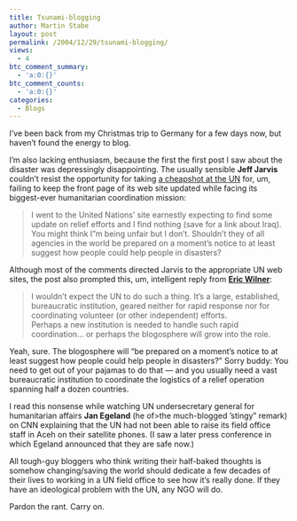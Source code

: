```yaml
---
title: Tsunami-blogging
author: Martin Stabe
layout: post
permalink: /2004/12/29/tsunami-blogging/
views:
  - 4
btc_comment_summary:
  - 'a:0:{}'
btc_comment_counts:
  - 'a:0:{}'
categories:
  - Blogs
---
```

I&rsquo;ve been back from my Christmas trip to Germany for a few days now, but haven&#8217;t found the energy to blog. 

I&#8217;m also lacking enthusiasm, because the first the first post I saw about the disaster was depressingly disappointing. The usually sensible **Jeff Jarvis** couldn&rsquo;t resist the opportunity for taking [a cheapshot at the UN][1] for, um, failing to keep the front page of its web site updated while facing its biggest-ever humanitarian coordination mission:

> I went to the United Nations&#8217; site earnestly expecting to find some update on relief efforts and I find nothing (save for a link about Iraq). You might think I&#8221;m being unfair but I don&#8217;t. Shouldn&#8217;t they of all agencies in the world be prepared on a moment&#8217;s notice to at least suggest how people could help people in disasters?

Although most of the comments directed Jarvis to the appropriate UN web sites, the post also prompted this, um, intelligent reply from [**Eric Wilner**][2]:

> I wouldn&#8217;t expect the UN to do such a thing. It&#8217;s a large, established, bureaucratic institution, geared neither for rapid response nor for coordinating volunteer (or other independent) efforts.  
> Perhaps a new institution is needed to handle such rapid coordination&#8230; or perhaps the blogosphere will grow into the role.

Yeah, sure. The blogosphere will &ldquo;be prepared on a moment&#8217;s notice to at least suggest how people could help people in disasters?&rdquo; Sorry buddy: You need to get out of your pajamas to do that &mdash; and you usually need a vast bureaucratic institution to coordinate the logistics of a relief operation spanning half a dozen countries.

I read this nonsense while watching UN undersecretary general for humanitarian affairs **Jan Egeland** (he of>the much-blogged &rsquo;stingy&rdquo; remark) on CNN explaining that the UN had not been able to raise its field office staff in Aceh on their satellite phones. (I saw a later press conference in which Egeland announced that they are safe now.)

All tough-guy bloggers who think writing their half-baked thoughts is somehow changing/saving the world should dedicate a few decades of their lives to working in a UN field office to see how it&rsquo;s really done. If they have an ideological problem with the UN, any NGO will do.

Pardon the rant. Carry on.

 [1]: http://www.buzzmachine.com/archives/2004_12_26.html#008736
 [2]: http://siliconvalleyredneck.typepad.com/